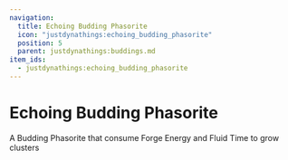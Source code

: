 ```yaml
---
navigation:
  title: Echoing Budding Phasorite
  icon: "justdynathings:echoing_budding_phasorite"
  position: 5
  parent: justdynathings:buddings.md
item_ids:
  - justdynathings:echoing_budding_phasorite
---
```


# Echoing Budding Phasorite

A Budding Phasorite that consume Forge Energy and Fluid Time to grow clusters

<BlockImage id="justdynathings:echoing_budding_phasorite" p:alive="false" scale="4.0"/>

<BlockImage id="justdynathings:echoing_budding_phasorite" p:alive="true" scale="4.0"/>

<RecipeFor id="justdynathings:echoing_budding_phasorite" />

